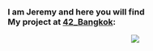 ### I am Jeremy and here you will find <br> My project at <a href = https://www.42bangkok.com> 42_Bangkok</a>:


<p align = "center">
<a href = https://github.com/Hotaruban/42Bangkok/README.md>
<img 42Bangkok = "42bangkok" src = "visit_card_42_bangkok"></a>
